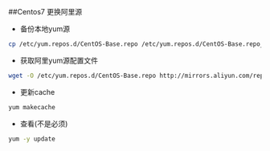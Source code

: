 ##Centos7 更换阿里源

*  备份本地yum源
```bash
cp /etc/yum.repos.d/CentOS-Base.repo /etc/yum.repos.d/CentOS-Base.repo_bak
```
* 获取阿里yum源配置文件
```bash
wget -O /etc/yum.repos.d/CentOS-Base.repo http://mirrors.aliyun.com/repo/Centos-7.repo
```

* 更新cache
```bash
yum makecache
```

* 查看(不是必须)
```bash
yum -y update
```
